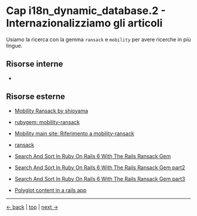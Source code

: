 # <a name="top"></a> Cap i18n_dynamic_database.2 - Internazionalizziamo gli articoli

Usiamo la ricerca con la gemma `ransack` e `mobility` per avere ricerche in più lingue.



## Risorse interne

- []()



## Risorse esterne

- [Mobility Ransack by shioyama](https://github.com/shioyama/mobility-ransack)
- [rubygem: mobility-ransack](https://rubygems.org/gems/mobility-ransack)
- [Mobility main site: Riferimento a mobility-ransack ](https://github.com/shioyama/mobility#integrations)

- [ransack](https://activerecord-hackery.github.io/ransack/getting-started/simple-mode/)

- [Search And Sort In Ruby On Rails 6 With The Rails Ransack Gem](https://www.youtube.com/watch?v=qWObWACNY9g)
- [Search And Sort In Ruby On Rails 6 With The Rails Ransack Gem part2](https://www.youtube.com/watch?v=rtg-5EXwpbg)
- [Search And Sort In Ruby On Rails 6 With The Rails Ransack Gem part3](https://www.youtube.com/watch?v=IexdVzZBOrU&t=3s)




- [Polyglot content in a rails app](https://revs.runtime-revolution.com/polyglot-content-in-a-rails-app-aed823854955)






---

[<- back](https://github.com/flaviobordonidev/leanpubabrandnewcms/blob/master/01-base/24-dynamic-i18n/01_00-install_i18n_globalize-it.md)
 | [top](#top) |
[next ->](https://github.com/flaviobordonidev/leanpubabrandnewcms/blob/master/01-base/25-nested_forms_with_stimulus/01_00-stimulus-mockup-it.md)
